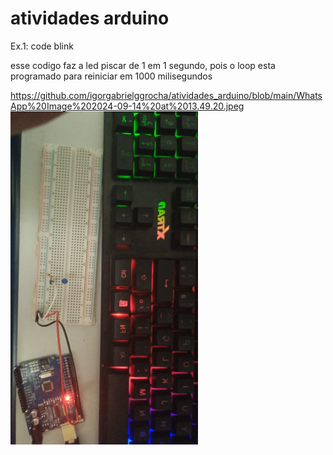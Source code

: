 # atividades arduino
Ex.1: code blink

esse codigo faz a led piscar de 1 em 1 segundo, pois o loop esta programado para reiniciar em 1000 milisegundos

https://github.com/igorgabrielggrocha/atividades_arduino/blob/main/WhatsApp%20Image%202024-09-14%20at%2013.49.20.jpeg
<img src="https://github.com/igorgabrielggrocha/atividades_arduino/blob/main/WhatsApp%20Image%202024-09-14%20at%2013.49.20.jpeg" alt="Descrição" style="transform: scaleX(-1);" width="300"/>
